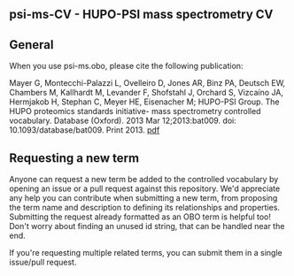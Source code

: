 ## psi-ms-CV - HUPO-PSI mass spectrometry CV

## General

When you use psi-ms.obo, please cite the following publication:

Mayer G, Montecchi-Palazzi L, Ovelleiro D, Jones AR, Binz PA, Deutsch EW, Chambers M, Kallhardt M, Levander F, Shofstahl J, Orchard S, Vizcaíno JA, Hermjakob H, Stephan C, Meyer HE, Eisenacher M; HUPO-PSI Group. The HUPO proteomics standards initiative- mass spectrometry controlled vocabulary. Database (Oxford). 2013 Mar 12;2013:bat009. doi: 10.1093/database/bat009. Print 2013.  [pdf](http://database.oxfordjournals.org/content/2013/bat009.full.pdf+html)

## Requesting a new term

Anyone can request a new term be added to the controlled vocabulary by opening an issue or a pull
request against this repository. We'd appreciate any help you can contribute when submitting a new
term, from proposing the term name and description to defining its relationships and properties. Submitting
the request already formatted as an OBO term is helpful too! Don't worry about finding an unused id string,
that can be handled near the end.

If you're requesting multiple related terms, you can submit them in a single issue/pull request.